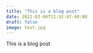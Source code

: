 ```yaml
---
title: "This is a blog post"
date: 2022-03-06T11:52:47-08:00
draft: false
image: test.jpg
---
```


This is a blog post